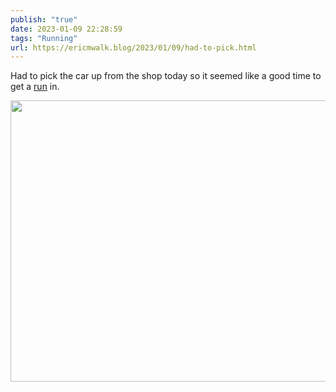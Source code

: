 ```yaml
---
publish: "true"
date: 2023-01-09 22:28:59
tags: "Running"
url: https://ericmwalk.blog/2023/01/09/had-to-pick.html
---
```


Had to pick the car up from the shop today so it seemed like a good time to get a [run](http://www.strava.com/activities/8366372121) in.


<img src="uploads/2023/334e23fd0e.jpg" width="600" height="450" alt="">